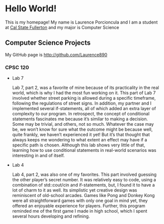 # Hello World!

This is my homepage! My name is Laurence Porcioncula and I am a student at [Cal State Fullerton](http://www.fullerton.edu/) and my major is Computer Science

## Computer Science Projects

My GitHub page is http://github.com/Laurence890

### CPSC 120

* Lab 7

    Lab 7, part 2, was a favorite of mine because of its practicality in the real world, which is why I had the most fun working 
on it. This part of Lab 7 involved whether street parking is allowed during a specific timeframe, following the regulations of 
street signs. In addition, my partner and I implemented several if-statements, all of which added an extra layer of complexity 
to our program. In retrospect, the concept of conditional statements fascinates me because it’s similar to making a decision. 
Some may be trivial, and others, not so much. Whatever the case may be, we won’t know for sure what the outcome might be 
because well, quite frankly, we haven’t experienced it yet! But it’s that thought that always keeps me wondering to what extent 
an effect may have if a specific path is chosen. Although this lab shows very little of that, learning how to use conditional 
statements in real-world scenarios was interesting in and of itself.

* Lab 4

    Lab 4, part 2, was also one of my favorites. This part involved guessing the other player’s secret number. It was relatively easy to code, using a combination of std::cout/cin and if-statements, but, I found it to have a lot of charm to it as well. Its simplistic yet creative design was reminiscent of old-school arcades. Games like Pong and Donkey Kong were all straightforward games with only one goal in mind yet, they offered an enjoyable experience for players. Further, this program reminded me of the first game I made in high school, which I spent several hours developing and refining.
